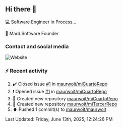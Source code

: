 ## Hi there 👋

:computer: Software Engineer in Process...

:office: Mard Software Founder

### Contact and social media

![Website](https://img.shields.io/badge/maurwoit.com-up-green?style=for-the-badge)


### :zap: Recent activity
<!--RECENT_ACTIVITY:start-->
1. ✔️ Closed issue [#1](https://github.com/maurwoit/miCuartoRepo/issues/1) in [maurwoit/miCuartoRepo](https://github.com/maurwoit/miCuartoRepo)<br>
2. ❗️ Opened issue [#1](https://github.com/maurwoit/miCuartoRepo/issues/1) in [maurwoit/miCuartoRepo](https://github.com/maurwoit/miCuartoRepo)<br>
3. 📔 Created new repository [maurwoit/miCuartoRepo](https://github.com/maurwoit/miCuartoRepo)<br>
4. 📔 Created new repository [maurwoit/miTercerRepo](https://github.com/maurwoit/miTercerRepo)<br>
5. ⬆️ Pushed 1 commit(s) to [maurwoit/maurwoit](https://github.com/maurwoit/maurwoit)<br>
<!--RECENT_ACTIVITY:end-->

<!--RECENT_ACTIVITY:last_update-->
Last Updated: Friday, June 13th, 2025, 12:24:26 PM
<!--RECENT_ACTIVITY:last_update_end-->